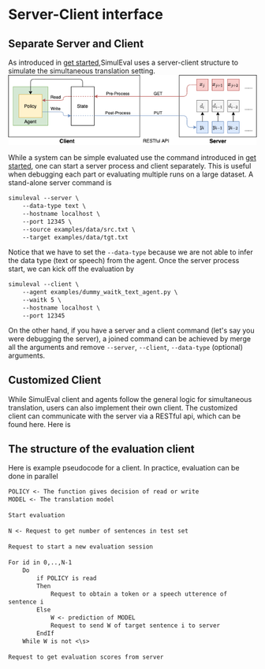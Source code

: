 # Server-Client interface

## Separate Server and Client
As introduced in [get started](./get_started.md),SimulEval uses a server-client structure to simulate the simultaneous translation setting.
![](architecture.png)

While a system can be simple evaluated use the command introduced in [get started](./get_started.md),
one can start a server process and client separately.
This is useful when debugging each part or evaluating multiple runs on a large dataset.
A stand-alone server command is
```
simuleval --server \
    --data-type text \
    --hostname localhost \
    --port 12345 \
	--source examples/data/src.txt \
	--target examples/data/tgt.txt
```
Notice that we have to set the `--data-type` because we are not able to infer the data type (text or speech) from the agent.
Once the server process start, we can kick off the evaluation by
```
simuleval --client \
    --agent examples/dummy_waitk_text_agent.py \
	--waitk 5 \
    --hostname localhost \
    --port 12345
```

On the other hand, if you have a server and a client command (let's say you were debugging the server),
a joined command can be achieved by merge all the arguments and remove `--server`, `--client`, `--data-type` (optional) arguments.

## Customized Client
While SimulEval client and agents follow the general logic for simultaneous translation, users can also implement their own client. The customized client can communicate with the server via a RESTful api, which can be found here. Here is
## **The structure of the evaluation client**
Here is example pseudocode for a client.
In practice, evaluation can be done in parallel
```
POLICY <- The function gives decision of read or write
MODEL <- The translation model

Start evaluation

N <- Request to get number of sentences in test set

Request to start a new evaluation session

For id in 0,..,N-1
    Do
        if POLICY is read
        Then
            Request to obtain a token or a speech utterence of sentence i
        Else
            W <- prediction of MODEL
            Request to send W of target sentence i to server
        EndIf
    While W is not <\s>

Request to get evaluation scores from server
```
